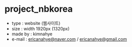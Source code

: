 # project_nbkorea
* type : website (웹사이트)
* size : width 1920px (1320px)
* made by : kimnahye
* e-mail : ericanahye@naver.com / ericanahye@gmail.com
